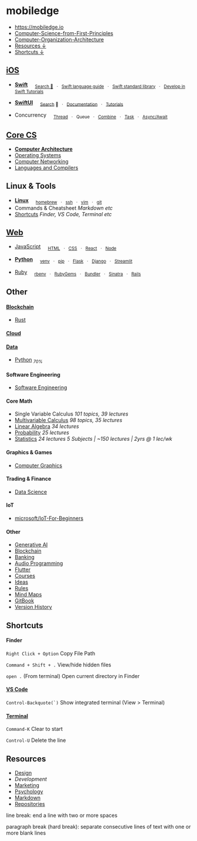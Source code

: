 # mobiledge

- https://mobiledge.io
- [Computer-Science-from-First-Principles](https://www.notion.so/Computer-Science-from-First-Principles-5d7e3c37026e46a3973834bd88835671)
- [Computer-Organization-Architecture](https://sour-birch-978.notion.site/Computer-Organization-Architecture-10e69b88a89d80299929dd5a1f75f938)
- [Resources ↓](#resources)
- [Shortcuts ↓](#shortcuts)

## [iOS](https://github.com/mobilege/ios-development/blob/master/README.md)

- [**Swift**](https://github.com/mobilege/swift/blob/master/README.md) &nbsp; &nbsp;
<sub>[Search 🔎](http://mobiledge.github.io/search/swift-lang.html) &nbsp; · &nbsp;
[Swift language guide](https://docs.swift.org/swift-book/documentation/the-swift-programming-language/) &nbsp; · &nbsp;
[Swift standard library](https://developer.apple.com/documentation/swift/swift-standard-library) &nbsp; · &nbsp;
[Develop in Swift Tutorials](https://developer.apple.com/tutorials/develop-in-swift/)</sub>

- [**SwiftUI**](https://github.com/mobilege/ios-development/blob/master/swiftui.md) &nbsp; &nbsp;
<sub>[Search](http://mobiledge.github.io/search/swiftui-views.html) 🔎 &nbsp; · &nbsp;
[Documentation](https://developer.apple.com/documentation/swiftui/) &nbsp; · &nbsp;
[Tutorials](https://developer.apple.com/tutorials/app-dev-training/getting-started-with-scrumdinger)</sub>

- Concurrency &nbsp; &nbsp;
<sub>[Thread](https://github.com/mobiledge/ios-development/blob/master/thread.md) &nbsp; · &nbsp;
Queue &nbsp; · &nbsp;
[Combine](https://github.com/mobilege/ios-development/blob/master/combine.md) &nbsp; · &nbsp;
[Task]() &nbsp; · &nbsp;
[Async/Await](https://github.com/mobiledge/ios-development/blob/master/async-await.md)</sub>


## [Core CS](https://github.com/mobiledge/mobiledge.github.io/blob/master/core-cs.md)

- [**Computer Architecture**](https://github.com/mobilege/computer-architecture/blob/master/README.md)  
- [Operating Systems](https://github.com/mobilege/operating-systems/blob/main/README.md)  
- [Computer Networking](https://github.com/mobilege/computer-networking/blob/master/README.md)  
- [Languages and Compilers](https://github.com/mobilege/compilers/blob/master/README.md)  


## Linux & Tools

- [**Linux**](https://github.com/mobiledge/linux/blob/master/README.md) &nbsp; &nbsp;
  <sub>[homebrew](https://github.com/mobiledge/linux/blob/master/homebrew.md) &nbsp; · &nbsp; 
  [ssh](https://github.com/mobiledge/linux/blob/master/ssh.md) &nbsp; · &nbsp; 
  [vim](https://github.com/mobiledge/linux/blob/master/vim.md) &nbsp; · &nbsp; 
  [git](https://github.com/mobiledge/linux/blob/master/git.md)</sub>
- Commands & Cheatsheet _Markdown etc_
- [Shortcuts]() _Finder, VS Code, Terminal etc_


## [Web](https://github.com/mobilege/web-development/blob/master/README.md)

- [JavaScript](https://github.com/mobilege/web-development/blob/master/javascript.md) &nbsp; &nbsp;
<sub>[HTML](https://github.com/mobilege/web-development/blob/master/html.md)
&nbsp; · &nbsp; [CSS](https://github.com/mobilege/web-development/blob/master/css.md)
&nbsp; · &nbsp; [React](https://github.com/mobiledge/web-development/blob/master/react.md)
&nbsp; · &nbsp; [Node](https://github.com/mobiledge/web-development/blob/master/node.md) </sub>

- [**Python**](https://github.com/mobiledge/python/blob/main/README.md) &nbsp; &nbsp;
<sub>[venv](https://github.com/mobiledge/python/blob/main/venv.md) &nbsp; · &nbsp;
[pip](https://github.com/mobiledge/python/blob/main/pip.md) &nbsp; · &nbsp;
[Flask](https://github.com/mobiledge/python/blob/main/flask.md) &nbsp; · &nbsp;
[Django](https://github.com/mobiledge/python/blob/main/django.md) &nbsp; · &nbsp;
[Streamlit](https://github.com/mobiledge/python/blob/main/streamlit.md)</sub>

- [Ruby](https://github.com/mobilege/web-development/blob/master/ruby.md) &nbsp; &nbsp;
<sub>[rbenv](https://github.com/mobilege/web-development/blob/master/ruby-rbenv.md) 
&nbsp; · &nbsp; [RubyGems](https://github.com/mobilege/web-development/blob/master/ruby-rubygems.md)
&nbsp; · &nbsp; [Bundler](https://github.com/mobilege/web-development/blob/master/ruby-bundler.md)
&nbsp; · &nbsp; [Sinatra](https://github.com/mobilege/web-development/blob/master/rb-sinatra.md)
&nbsp; · &nbsp; [Rails](https://github.com/mobilege/web-development/blob/master/ruby-rails.md)</sub>




## Other
#### [Blockchain](https://github.com/mobiledge/mobiledge.github.io/blob/master/blockchain.md)
- [Rust](https://github.com/mobiledge/rust/blob/main/README.md)
#### [Cloud](https://github.com/mobiledge/cloud/blob/main/README.md)
#### [Data](https://github.com/mobilege/data-science/blob/master/README.md)
- [Python](https://github.com/mobiledge/python/blob/main/README.md) <sub>_70%_</sub>

#### Software Engineering
- [Software Engineering](https://github.com/mobiledge/software-architecture/blob/master/README.md)


#### Core Math
- Single Variable Calculus *101 topics, 39 lectures*
- [Multivariable Calculus](https://github.com/mobilege/multivariable-calculus/blob/master/README.md) *98 topics, 35 lectures*
- [Linear Algebra](https://github.com/mobilege/linear-algebra/blob/master/README.md) *34 lectures*
- [Probability](https://github.com/mobilege/probability/blob/master/README.md) *25 lectures*
- [Statistics](https://github.com/mobilege/statistics/blob/master/README.md) *24 lectures*
*5 Subjects | ~150 lectures | 2yrs @ 1 lec/wk*


#### Graphics & Games
- [Computer Graphics](https://github.com/mobilege/computer-graphics/blob/master/README.md)


#### Trading & Finance
- [Data Science](https://github.com/mobilege/data-science/blob/master/README.md)


#### IoT
- [microsoft/IoT-For-Beginners](https://github.com/microsoft/IoT-For-Beginners)


#### Other
- [Generative AI](https://github.com/mobiledge/mobiledge.github.io/blob/master/generative-ai.md)
- [Blockchain](https://github.com/mobiledge/mobiledge.github.io/blob/master/blockchain.md)
- [Banking](https://github.com/mobiledge/mobiledge.github.io/blob/master/banking.md)
- [Audio Programming](https://github.com/mobilege/audio-programming/blob/main/README.md)
- [Flutter](https://github.com/mobiledge/flutter/blob/main/README.md)
- [Courses](https://github.com/mobilege/mobilege.github.io/blob/master/courses.md)
- [Ideas](https://github.com/mobilege/mobilege.github.io/blob/master/ideas.md#ideas)
- [Rules](https://github.com/mobilege/mobilege.github.io/blob/master/rules.md#rules)
- [Mind Maps](https://miro.com/app/dashboard/)
- [GitBook](https://app.gitbook.com/@rabin-aapl/spaces)
- [Version History](https://github.com/mobilege/mobilege.github.io/blob/master/version-history.md)


## Shortcuts

#### Finder

`Right Click + Option` Copy File Path

`Command + Shift + .` View/hide hidden files 

`open .` (From terminal) Open current directory in Finder

#### [VS Code](https://code.visualstudio.com/shortcuts/keyboard-shortcuts-macos.pdf) 

``Control-Backquote(`)`` Show integrated terminal (View > Terminal)

#### [Terminal](https://support.apple.com/en-ca/guide/terminal/trmlshtcts/mac)


`Command-K` Clear to start

`Control-U` Delete the line

## Resources
- [Design](https://github.com/mobilege/design/blob/master/README.md)
- *Development* 
- [Marketing](https://github.com/mobilege/marketing/blob/master/README.md)
- [Psychology](https://github.com/mobilege/psychology/blob/master/README.md)
- [Markdown](https://github.com/mobilege/mobilege.github.io/blob/master/markdown.md)
- [Repositories](https://github.com/mobilege?tab=repositories)



line break: end a line with two or more spaces

paragraph break (hard break): separate consecutive lines of text with one or more blank lines

<i class="fa-brands fa-facebook"></i>


